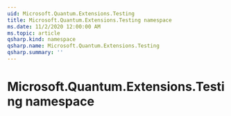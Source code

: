 ```yaml
---
uid: Microsoft.Quantum.Extensions.Testing
title: Microsoft.Quantum.Extensions.Testing namespace
ms.date: 11/2/2020 12:00:00 AM
ms.topic: article
qsharp.kind: namespace
qsharp.name: Microsoft.Quantum.Extensions.Testing
qsharp.summary: ''
---
```


# Microsoft.Quantum.Extensions.Testing namespace



